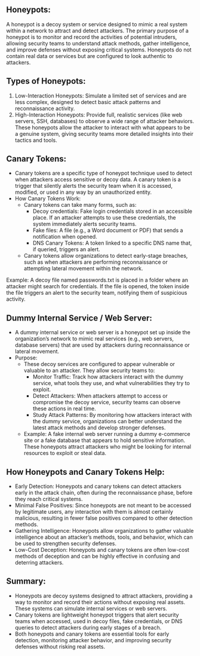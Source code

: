 ## Honeypots:
A honeypot is a decoy system or service designed to mimic a real system within a network to attract and detect attackers. The primary purpose of a honeypot is to monitor and record the activities of potential intruders, allowing security teams to understand attack methods, gather intelligence, and improve defenses without exposing critical systems. Honeypots do not contain real data or services but are configured to look authentic to attackers.

## Types of Honeypots:
1. Low-Interaction Honeypots: Simulate a limited set of services and are less complex, designed to detect basic attack patterns and reconnaissance activity.
2. High-Interaction Honeypots: Provide full, realistic services (like web servers, SSH, databases) to observe a wide range of attacker behaviors. These honeypots allow the attacker to interact with what appears to be a genuine system, giving security teams more detailed insights into their tactics and tools.

## Canary Tokens:
  - Canary tokens are a specific type of honeypot technique used to detect when attackers access sensitive or decoy data. A canary token is a trigger that silently alerts the security team when it is accessed, modified, or used in any way by an unauthorized entity.
  - How Canary Tokens Work:
    - Canary tokens can take many forms, such as:
      - Decoy credentials: Fake login credentials stored in an accessible place. If an attacker attempts to use these credentials, the system immediately alerts security teams.
      - Fake files: A file (e.g., a Word document or PDF) that sends a notification when opened.
      - DNS Canary Tokens: A token linked to a specific DNS name that, if queried, triggers an alert.
    - Canary tokens allow organizations to detect early-stage breaches, such as when attackers are performing reconnaissance or attempting lateral movement within the network.

Example: A decoy file named passwords.txt is placed in a folder where an attacker might search for credentials. If the file is opened, the token inside the file triggers an alert to the security team, notifying them of suspicious activity.

## Dummy Internal Service / Web Server:
  - A dummy internal service or web server is a honeypot set up inside the organization’s network to mimic real services (e.g., web servers, database servers) that are used by attackers during reconnaissance or lateral movement.
  - Purpose:
    - These decoy services are configured to appear vulnerable or valuable to an attacker. They allow security teams to:
      - Monitor Traffic: Track how attackers interact with the dummy service, what tools they use, and what vulnerabilities they try to exploit.
      - Detect Attackers: When attackers attempt to access or compromise the decoy service, security teams can observe these actions in real time.
      - Study Attack Patterns: By monitoring how attackers interact with the dummy service, organizations can better understand the latest attack methods and develop stronger defenses.
    - Example: A fake internal web server running a dummy e-commerce site or a fake database that appears to hold sensitive information. These honeypots attract attackers who might be looking for internal resources to exploit or steal data.

## How Honeypots and Canary Tokens Help:
  - Early Detection: Honeypots and canary tokens can detect attackers early in the attack chain, often during the reconnaissance phase, before they reach critical systems.
  - Minimal False Positives: Since honeypots are not meant to be accessed by legitimate users, any interaction with them is almost certainly malicious, resulting in fewer false positives compared to other detection methods.
  - Gathering Intelligence: Honeypots allow organizations to gather valuable intelligence about an attacker’s methods, tools, and behavior, which can be used to strengthen security defenses.
  - Low-Cost Deception: Honeypots and canary tokens are often low-cost methods of deception and can be highly effective in confusing and deterring attackers.

## Summary:
  - Honeypots are decoy systems designed to attract attackers, providing a way to monitor and record their actions without exposing real assets. These systems can simulate internal services or web servers.
  - Canary tokens are lightweight honeypot triggers that alert security teams when accessed, used in decoy files, fake credentials, or DNS queries to detect attackers during early stages of a breach.
  - Both honeypots and canary tokens are essential tools for early detection, monitoring attacker behavior, and improving security defenses without risking real assets.